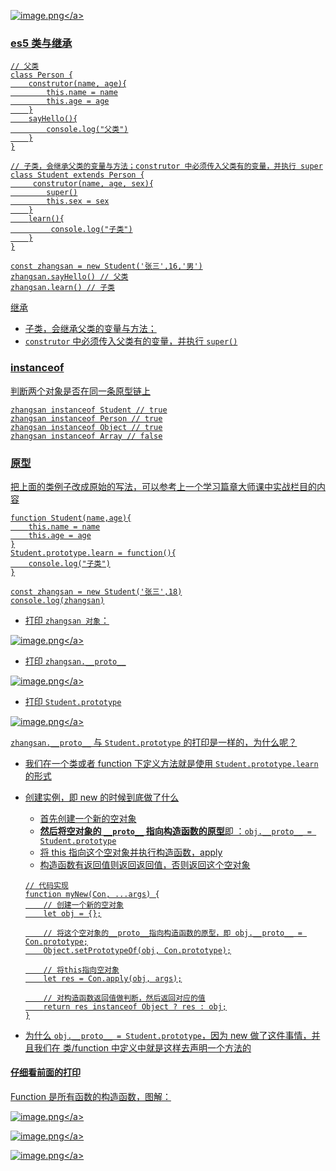 <a data-fancybox title="image.png" href="https://p9-juejin.byteimg.com/tos-cn-i-k3u1fbpfcp/663587c8bc574c1bb8016a3d96aedfba~tplv-k3u1fbpfcp-watermark.image?">![image.png](https://p9-juejin.byteimg.com/tos-cn-i-k3u1fbpfcp/663587c8bc574c1bb8016a3d96aedfba~tplv-k3u1fbpfcp-watermark.image?)</a>

### es5 类与继承

```
// 父类
class Person {
    construtor(name, age){
        this.name = name
        this.age = age
    }
    sayHello(){
        console.log("父类")
    }
}

// 子类，会继承父类的变量与方法；construtor 中必须传入父类有的变量，并执行 super
class Student extends Person {
     construtor(name, age, sex){
        super()
        this.sex = sex
    }
    learn(){
         console.log("子类")
    }
}

const zhangsan = new Student('张三',16,'男')
zhangsan.sayHello() // 父类
zhangsan.learn() // 子类
```

继承

- 子类，会继承父类的变量与方法；
- `construtor` 中必须传入父类有的变量，并执行 `super()`

### instanceof

判断两个对象是否在同一条原型链上

```
zhangsan instanceof Student // true
zhangsan instanceof Person // true
zhangsan instanceof Object // true
zhangsan instanceof Array // false
```

### 原型

把上面的类例子改成原始的写法，可以参考上一个学习篇章大师课中实战栏目的内容

```
function Student(name,age){
    this.name = name
    this.age = age
}
Student.prototype.learn = function(){
    console.log("子类")
}

const zhangsan = new Student('张三',18)
console.log(zhangsan)
```

- 打印 `zhangsan 对象`：

<a data-fancybox title="image.png" href="https://p3-juejin.byteimg.com/tos-cn-i-k3u1fbpfcp/68f2d7e32d35430dbc603dd89422fac8~tplv-k3u1fbpfcp-watermark.image?">![image.png](https://p3-juejin.byteimg.com/tos-cn-i-k3u1fbpfcp/68f2d7e32d35430dbc603dd89422fac8~tplv-k3u1fbpfcp-watermark.image?)</a>

- 打印 `zhangsan.__proto__`

<a data-fancybox title="image.png" href="https://p3-juejin.byteimg.com/tos-cn-i-k3u1fbpfcp/742a22b08e15437a9f45ac4e034dc8b1~tplv-k3u1fbpfcp-watermark.image?">![image.png](https://p3-juejin.byteimg.com/tos-cn-i-k3u1fbpfcp/742a22b08e15437a9f45ac4e034dc8b1~tplv-k3u1fbpfcp-watermark.image?)</a>

- 打印 `Student.prototype`

<a data-fancybox title="image.png" href="https://p9-juejin.byteimg.com/tos-cn-i-k3u1fbpfcp/840bc1b222984b9bbe5f022f6d621319~tplv-k3u1fbpfcp-watermark.image?">![image.png](https://p9-juejin.byteimg.com/tos-cn-i-k3u1fbpfcp/840bc1b222984b9bbe5f022f6d621319~tplv-k3u1fbpfcp-watermark.image?)</a>

`zhangsan.__proto__` 与 `Student.prototype` 的打印是一样的，为什么呢？

- 我们在一个类或者 function 下定义方法就是使用 `Student.prototype.learn` 的形式
- 创建实例，即 new 的时候到底做了什么

  - 首先创建一个新的空对象
  - **然后将空对象的 `__proto__` 指向构造函数的原型**即
    ：`obj.__proto__ = Student.prototype`
  - 将 this 指向这个空对象并执行构造函数，apply
  - 构造函数有返回值则返回返回值，否则返回这个空对象

  ```
  // 代码实现
  function myNew(Con, ...args) {
      // 创建一个新的空对象
      let obj = {};

      // 将这个空对象的__proto__指向构造函数的原型，即 obj.__proto__ = Con.prototype;
      Object.setPrototypeOf(obj, Con.prototype);

      // 将this指向空对象
      let res = Con.apply(obj, args);

      // 对构造函数返回值做判断，然后返回对应的值
      return res instanceof Object ? res : obj;
  }
  ```

- 为什么 `obj.__proto__ = Student.prototype`，因为 new 做了这件事情，并且我们在
  类/function 中定义中就是这样去声明一个方法的

#### 仔细看前面的打印

Function 是所有函数的构造函数，图解：

<a data-fancybox title="image.png" href="https://p3-juejin.byteimg.com/tos-cn-i-k3u1fbpfcp/27fd01a341f6419a85d4af05fad84b12~tplv-k3u1fbpfcp-watermark.image?">![image.png](https://p3-juejin.byteimg.com/tos-cn-i-k3u1fbpfcp/27fd01a341f6419a85d4af05fad84b12~tplv-k3u1fbpfcp-watermark.image?)</a>

<a data-fancybox title="image.png" href="https://p3-juejin.byteimg.com/tos-cn-i-k3u1fbpfcp/64c04aa9014040a581994941394c236d~tplv-k3u1fbpfcp-watermark.image?">![image.png](https://p3-juejin.byteimg.com/tos-cn-i-k3u1fbpfcp/64c04aa9014040a581994941394c236d~tplv-k3u1fbpfcp-watermark.image?)</a>

<a data-fancybox title="image.png" href="https://p1-juejin.byteimg.com/tos-cn-i-k3u1fbpfcp/f5bd8e2ac4e74c26b479fcd381b8a80c~tplv-k3u1fbpfcp-watermark.image?">![image.png](https://p1-juejin.byteimg.com/tos-cn-i-k3u1fbpfcp/f5bd8e2ac4e74c26b479fcd381b8a80c~tplv-k3u1fbpfcp-watermark.image?)</a>
